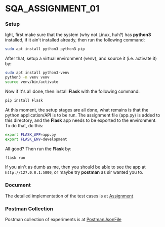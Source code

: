 # SQA_ASSIGNMENT_01

### Setup
Ight, first make sure that the system (why not Linux, huh?) has **python3** installed, if it ain't installed already, then run the following command:
```bash
sudo apt install python3 python3-pip
```

After that, setup a virtual environment (venv), and source it (i.e. activate it) by:
```bash
sudo apt install python3-venv
python3 -m venv venv
source venv/bin/activate
```
Now if it's all done, then install **Flask** with the following command:
```bash
pip install Flask
```

At this moment, the setup stages are all done, what remains is that the python application/API is to be run. The assignment file (app.py) is added to this directory, and the **Flask** app needs to be exported to the environment. To do that, do this:
```bash
export FLASK_APP=app.py
export FLASK_ENV=development
```

All good? Then run the **Flask** by:
```bash
flask run
```

If you ain't as dumb as me, then you should be able to see the app at `http://127.0.0.1:5000`, or maybe try **postman** as sir wanted you to.

### Document
The detailed implementation of the test cases is at [Assignment](https://github.com/abdurrahman4127/SQA_ASSIGNMENT_01/blob/main/SQA_Assignment.docx)

### Postman Collection
Postman collection of experiments is at [PostmanJsonFile](https://github.com/abdurrahman4127/SQA_ASSIGNMENT_01/blob/main/SQA_ASSIGNMENT_01.postman_collection.json)
